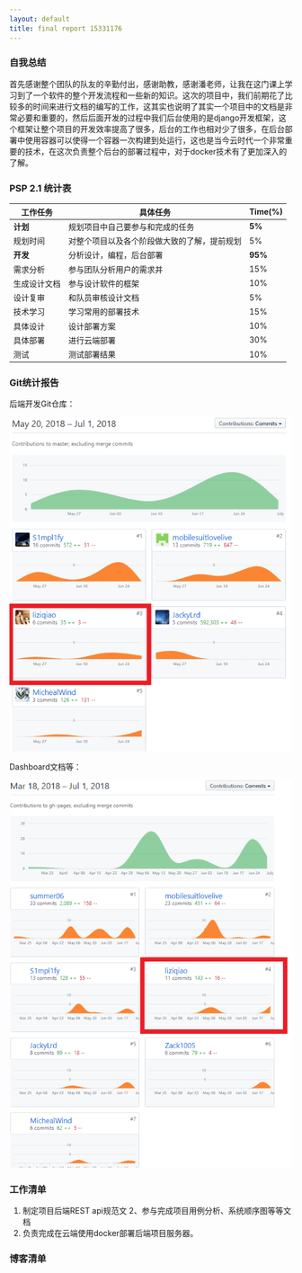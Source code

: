 ```yaml
---
layout: default
title: final report 15331176
---
```


### 自我总结

首先感谢整个团队的队友的辛勤付出，感谢助教，感谢潘老师，让我在这门课上学习到了一个软件的整个开发流程和一些新的知识。这次的项目中，我们前期花了比较多的时间来进行文档的编写的工作，这其实也说明了其实一个项目中的文档是非常必要和重要的，然后后面开发的过程中我们后台使用的是django开发框架，这个框架让整个项目的开发效率提高了很多，后台的工作也相对少了很多，在后台部署中使用容器可以使得一个容器一次构建到处运行，这也是当今云时代一个非常重要的技术，在这次负责整个后台的部署过程中，对于docker技术有了更加深入的了解。

### PSP 2.1 统计表


| 工作任务     | 具体任务                                               | Time(%) |
| ------------ | ------------------------------------------------------ | ------- |
| **计划**     | 规划项目中自己要参与和完成的任务                       | **5%**  |
| 规划时间     | 对整个项目以及各个阶段做大致的了解，提前规划           | 5%      |
| **开发**     | 分析设计，编程，后台部署                                         | **95%** |
| 需求分析     | 参与团队分析用户的需求并 | 15%     |
| 生成设计文档 | 参与设计软件的框架                                     | 10%     |
| 设计复审     | 和队员审核设计文档                                     | 5%      |
| 技术学习     | 学习常用的部署技术    | 15%     |
| 具体设计     | 设计部署方案                                               | 10%      |
| 具体部署     | 进行云端部署                                                 | 30%     |
| 测试         | 测试部署结果                                             | 10%     |

### Git统计报告

后端开发Git仓库：

![](/assets/liziqiao_backend.png)

Dashboard文档等：

![](/assets/liziqiao_dashbroad.png)

### 工作清单

1. 制定项目后端REST api规范文
2、参与完成项目用例分析、系统顺序图等等文档
3. 负责完成在云端使用docker部署后端项目服务器。

### 博客清单

